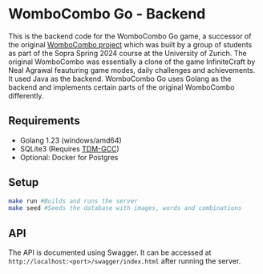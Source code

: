 # WomboCombo Go  - Backend
This is the backend code for the WomboCombo Go game, a successor of the original [WomboCombo project](https://github.com/sopra-fs24-group-41) which was built by a group of students as part of the Sopra Spring 2024 course at the University of Zurich. The original WomboCombo was essentially a clone of the game InfiniteCraft by Neal Agrawal feauturing game modes, daily challenges and achievements. It used Java as the backend. WomboCombo Go uses Golang as the backend and implements certain parts of the original WomboCombo differently.

## Requirements
- Golang 1.23 (windows/amd64)
- SQLite3 (Requires [TDM-GCC](https://jmeubank.github.io/tdm-gcc/))
- Optional: Docker for Postgres

## Setup
```sh
make run #Builds and runs the server
make seed #Seeds the database with images, words and combinations
```

## API
The API is documented using Swagger. It can be accessed at `http://localhost:<port>/swagger/index.html` after running the server.